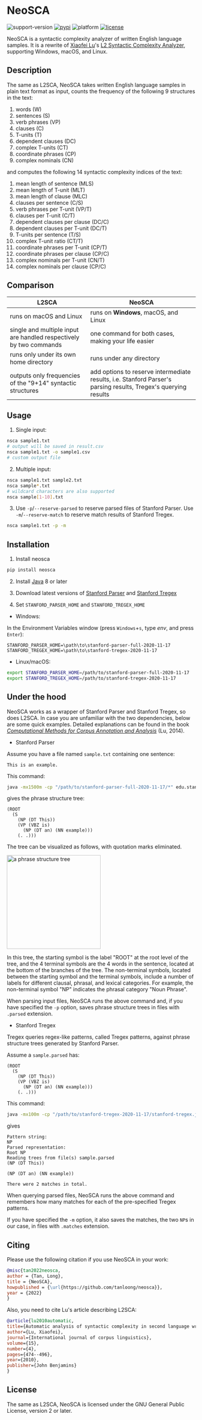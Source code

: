 NeoSCA
==========

![support-version](https://img.shields.io/badge/python-3.7%20%7C%203.8%20%7C%203.9%20%7C%203.10-blue)
[![pypi](https://img.shields.io/badge/pypi-v0.0.17-orange)](https://pypi.org/project/neosca)
![platform](https://img.shields.io/badge/platform-Windows%20%7C%20macOS%20%7C%20Linux-lightgray)
[![license](https://img.shields.io/badge/license-GPL%20v2.0%2B-green)](https://github.com/tanloong/neosca/blob/master/LICENSE.txt)

NeoSCA is a syntactic complexity analyzer of written English language samples.
It is a rewrite of
[Xiaofei Lu](http://personal.psu.edu/xxl13/index.html)'s 
[L2 Syntactic Complexity Analyzer](http://personal.psu.edu/xxl13/downloads/l2sca.html),
supporting Windows, macOS, and Linux.

## Description

The same as L2SCA,
NeoSCA takes written English language
samples in plain text format as input,
counts the frequency of the following 9
structures in the text:

1. words (W)
2. sentences (S)
3. verb phrases (VP)
4. clauses (C)
5. T-units (T)
6. dependent clauses (DC)
7. complex T-units (CT)
8. coordinate phrases (CP)
9. complex nominals (CN)

and computes the following
14 syntactic complexity indices of the text:

1. mean length of sentence (MLS)
2. mean length of T-unit (MLT)
3. mean length of clause (MLC)
4. clauses per sentence (C/S)
5. verb phrases per T-unit (VP/T)
6. clauses per T-unit (C/T)
7. dependent clauses per clause (DC/C)
8. dependent clauses per T-unit (DC/T)
9. T-units per sentence (T/S)
10. complex T-unit ratio (CT/T)
11. coordinate phrases per T-unit (CP/T)
12. coordinate phrases per clause (CP/C)
13. complex nominals per T-unit (CN/T)
14. complex nominals per clause (CP/C)

## Comparison

| L2SCA | NeoSCA |
|-|-|
| runs on macOS and Linux | runs on **Windows**, macOS, and Linux |
| single and multiple input are handled respectively by two commands | one command for both cases, making your life easier |
| runs only under its own home directory | runs under any directory |
| outputs only frequencies of the "9+14" syntactic structures | add options to reserve intermediate results, i.e. Stanford Parser's parsing results, Tregex's querying results |

## Usage

1. Single input:
```sh
nsca sample1.txt 
# output will be saved in result.csv
nsca sample1.txt -o sample1.csv 
# custom output file
```

2. Multiple input:
```sh
nsca sample1.txt sample2.txt
nsca sample*.txt 
# wildcard characters are also supported
nsca sample[1-10].txt
```

3. Use `-p`/`--reserve-parsed` 
to reserve parsed files of Stanford Parser.
Use `-m`/`--reserve-match`
to reserve match results of Stanford Tregex.

```sh
nsca sample1.txt -p -m
```

## Installation

1. Install neosca

```sh
pip install neosca
```

2. Install [Java](https://www.java.com/en/download) 8 or later

3. Download latest versions of
[Stanford Parser](https://nlp.stanford.edu/software/lex-parser.shtml#Download) and 
[Stanford Tregex](https://nlp.stanford.edu/software/tregex.html#Download)

4. Set `STANFORD_PARSER_HOME` and `STANFORD_TREGEX_HOME`

+ Windows:

In the Environment Variables window (press `Windows`+`s`, type *env*, and press `Enter`):

```
STANFORD_PARSER_HOME=\path\to\stanford-parser-full-2020-11-17
STANFORD_TREGEX_HOME=\path\to\stanford-tregex-2020-11-17
```

+ Linux/macOS:

```sh
export STANFORD_PARSER_HOME=/path/to/stanford-parser-full-2020-11-17
export STANFORD_TREGEX_HOME=/path/to/stanford-tregex-2020-11-17
```

## Under the hood

NeoSCA works as a wrapper of
Stanford Parser and
Stanford Tregex,
so does L2SCA.
In case you are unfamiliar with the two dependencies,
below are some quick examples.
Detailed explanations can be found in the book
[*Computational Methods for Corpus Annotation and Analysis*](https://sci-hub.wf/10.1007/978-94-017-8645-4) (Lu, 2014).

+ Stanford Parser

Assume you have a file named `sample.txt` containing one sentence:

```
This is an example.
```

This command:

```sh
java -mx1500m -cp "/path/to/stanford-parser-full-2020-11-17/*" edu.stanford.nlp.parser.lexparser.LexicalizedParser -outputFormat penn edu/stanford/nlp/models/lexparser/englishPCFG.ser.gz /path/to/sample.txt
```

gives the phrase structure tree:

```
(ROOT
  (S
    (NP (DT This))
    (VP (VBZ is)
      (NP (DT an) (NN example)))
    (. .)))
```

The tree can be visualized as follows, with quotation marks eliminated.

<img src="https://github.com/tanloong/NeoSCA/blob/master/img/a-phrase-structure-tree.png?raw=true" alt="a phrase structure tree" width="250">

In this tree,
the starting symbol is 
the label "ROOT" at
the root level of the tree,
and the 4 terminal symbols are
the 4 words in the sentence,
located at the bottom of
the branches of the tree.
The non-terminal symbols,
located between the starting symbol and
the terminal symbols,
include a number of labels for different
clausal, phrasal, and lexical categories.
For example,
the non-terminal symbol "NP" indicates 
the phrasal category "Noun Phrase".

When parsing input files,
NeoSCA runs the above command and,
if you have specified the `-p` option,
saves phrase structure trees
in files with `.parsed` extension.

+ Stanford Tregex

Tregex queries regex-like patterns,
called Tregex patterns,
against phrase structure trees
generated by Stanford Parser.

Assume a `sample.parsed` has:

```
(ROOT
  (S
    (NP (DT This))
    (VP (VBZ is)
      (NP (DT an) (NN example)))
    (. .)))
```

This command:
```sh
java -mx100m -cp "/path/to/stanford-tregex-2020-11-17/stanford-tregex.jar" edu.stanford.nlp.trees.tregex.TregexPattern "NP" sample.parsed -o
```

gives

```
Pattern string:
NP
Parsed representation:
Root NP
Reading trees from file(s) sample.parsed
(NP (DT This))

(NP (DT an) (NN example))

There were 2 matches in total.
```

When querying parsed files,
NeoSCA runs the above command and remembers how many matches 
for each of the pre-specified Tregex patterns.

If you have specified the `-m` option,
it also saves the matches,
the two `NP`s in our case,
in files with `.matches` extension.

## Citing

Please use the following citation if you use NeoSCA in your work:

```BibTeX
@misc{tan2022neosca,
author = {Tan, Long},
title = {NeoSCA},
howpublished = {\url{https://github.com/tanloong/neosca}},
year = {2022}
}
```

Also, you need to cite Lu's article describing L2SCA:

```BibTeX
@article{lu2010automatic,
title={Automatic analysis of syntactic complexity in second language writing},
author={Lu, Xiaofei},
journal={International journal of corpus linguistics},
volume={15},
number={4},
pages={474--496},
year={2010},
publisher={John Benjamins}
}
```

## License
The same as L2SCA, NeoSCA is licensed under the GNU General Public License, version 2 or later.
